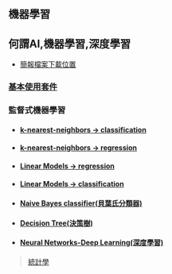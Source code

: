## 機器學習

## 何謂AI,機器學習,深度學習

- [簡報檔案下載位置](./法務部機器學習/簡報圖片)

### [基本使用套件](./基本package/README.ipynb)
### 監督式機器學習
- #### [k-nearest-neighbors -> classification](./監督式機器學習/README.ipynb)
- #### [k-nearest-neighbors -> regression](./監督式機器學習/README1.ipynb)
- #### [Linear Models -> regression](./監督式機器學習/README2.ipynb)
- #### [Linear Models -> classification](./監督式機器學習/README3.ipynb)
- #### [Naive Bayes classifier(貝葉氏分類器)](./監督式機器學習/README4.ipynb)
- #### [Decision Tree(決策樹)](./監督式機器學習/README5.ipynb)
- #### [Neural Networks-Deep Learning(深度學習)](./監督式機器學習/README6.ipynb)


> [統計學](https://wangcc.me/LSHTMlearningnote/)